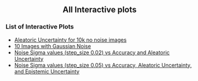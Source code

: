 ## <center> All Interactive plots </center>

### List of Interactive Plots
- [Aleatoric Uncertainty for 10k no noise images](plots/uncertainty.html)
- [10 Images with Gaussian Noise](plots/noise.html)
- [Noise Sigma values (step_size 0.02) vs Accuracy and Aleatoric Uncertainty](plots/noise_acc_alt_step_002.html)
- [Noise Sigma values (step_size 0.05) vs Accuracy, Aleatoric Uncertainty, and Epistemic Uncertainty](plots/noise_acc_alt.html)

